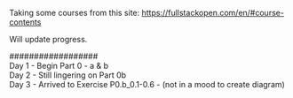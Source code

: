 Taking some courses from this site:  https://fullstackopen.com/en/#course-contents  

Will update progress.  

##################  
Day 1 - Begin Part 0 - a & b  
Day 2 - Still lingering on Part 0b  
Day 3 - Arrived to Exercise P0.b_0.1-0.6 - (not in a mood to create diagram) 

